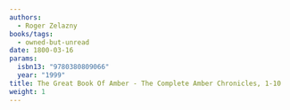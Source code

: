 ```yaml
---
authors:
  - Roger Zelazny
books/tags:
  - owned-but-unread
date: 1800-03-16
params:
  isbn13: "9780380809066"
  year: "1999"
title: The Great Book Of Amber - The Complete Amber Chronicles, 1-10
weight: 1
---
```


<!--more-->

